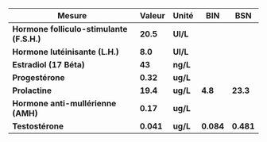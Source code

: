 |                  Mesure                 |  Valeur |  Unité |   BIN   |   BSN   |
|-----------------------------------------|---------|--------|---------|---------|
|**Hormone folliculo-stimulante (F.S.H.)**| **20.5**|**UI/L**|         |         |
|     **Hormone lutéinisante (L.H.)**     | **8.0** |**UI/L**|         |         |
|         **Estradiol (17 Béta)**         |  **43** |**ng/L**|         |         |
|             **Progestérone**            | **0.32**|**ug/L**|         |         |
|              **Prolactine**             | **19.4**|**ug/L**| **4.8** | **23.3**|
|    **Hormone anti-mullérienne (AMH)**   | **0.17**|**ug/L**|         |         |
|             **Testostérone**            |**0.041**|**ug/L**|**0.084**|**0.481**|